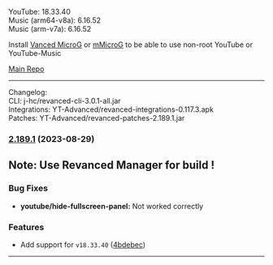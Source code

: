 YouTube: 18.33.40  
Music (arm64-v8a): 6.16.52  
Music (arm-v7a): 6.16.52  

Install [Vanced MicroG](https://github.com/inotia00/VancedMicroG/releases) or [mMicroG](https://github.com/inotia00/mMicroG/releases) to be able to use non-root YouTube or YouTube-Music  

[Main Repo](https://github.com/NoName-exe/revanced-extended)  

---
Changelog:  
CLI: j-hc/revanced-cli-3.0.1-all.jar  
Integrations: YT-Advanced/revanced-integrations-0.117.3.apk  
Patches: YT-Advanced/revanced-patches-2.189.1.jar  

### [2.189.1](https://github.com/YT-Advanced/ReX-patches/compare/v2.189.0...v2.189.1) (2023-08-29)

## Note: Use Revanced Manager for build !

### Bug Fixes

* **youtube/hide-fullscreen-panel:** Not worked correctly


### Features

* Add support for `v18.33.40` ([4bdebec](https://github.com/YT-Advanced/ReX-patches/commit/4bdebecf38c4f17c8467e4adddc4c63861943e1e))




---  

